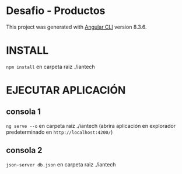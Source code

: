 # Desafio - Productos

This project was generated with [Angular CLI](https://github.com/angular/angular-cli) version 8.3.6.

# INSTALL

`npm install` en carpeta raiz ./iantech

# EJECUTAR APLICACIÓN

## consola 1
`ng serve --o` en carpeta raiz ./iantech (abrira aplicación en explorador predeterminado en `http://localhost:4200/`)
## consola 2
`json-server db.json` en carpeta raiz ./iantech



